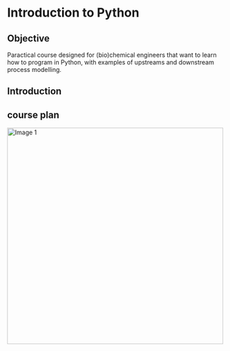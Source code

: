 
# Introduction to Python

## Objective
Paractical course designed for (bio)chemical engineers that want to learn how to program in Python,
with examples of upstreams and downstream process modelling.


## Introduction



## course plan







<p float="center">
  <img src="../flyers/ws1_flyer.jpeg" alt="Image 1" width="500" />
</p>